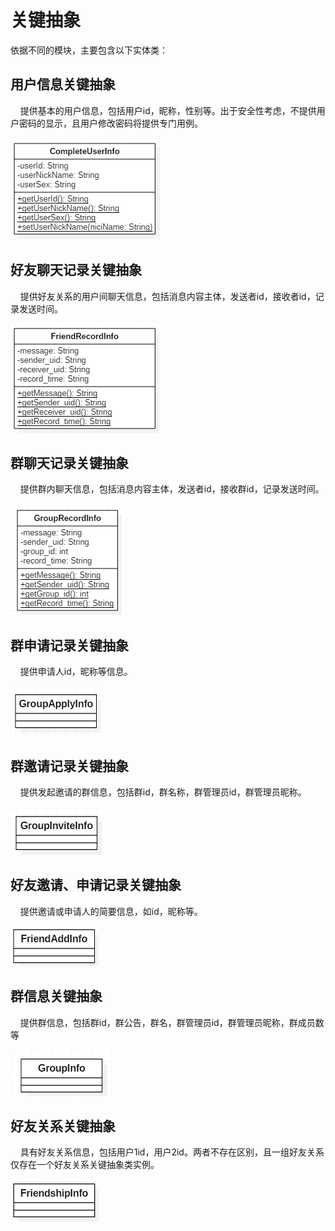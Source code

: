 # 关键抽象

依据不同的模块，主要包含以下实体类：

## 用户信息关键抽象

&nbsp;&nbsp;&nbsp;&nbsp;提供基本的用户信息，包括用户id，昵称，性别等。出于安全性考虑，不提供用户密码的显示，且用户修改密码将提供专门用例。

![用户模型][1]
 
  [1]: /images/userModel.png

## 好友聊天记录关键抽象

&nbsp;&nbsp;&nbsp;&nbsp;提供好友关系的用户间聊天信息，包括消息内容主体，发送者id，接收者id，记录发送时间。

![好友聊天记录模型][2]
 
  [2]: /images/friendRecordModel.png
  
## 群聊天记录关键抽象

&nbsp;&nbsp;&nbsp;&nbsp;提供群内聊天信息，包括消息内容主体，发送者id，接收群id，记录发送时间。

![群聊天记录模型][3]
 
  [3]: /images/groupRecordModel.png
  
## 群申请记录关键抽象

&nbsp;&nbsp;&nbsp;&nbsp;提供申请人id，昵称等信息。

![群申请记录模型][4]
 
  [4]: /images/GroupApplyModel.png
  
## 群邀请记录关键抽象

&nbsp;&nbsp;&nbsp;&nbsp;提供发起邀请的群信息，包括群id，群名称，群管理员id，群管理员昵称。

![群邀请记录模型][5]
 
  [5]: /images/GroupInviteModel.png
  
## 好友邀请、申请记录关键抽象

&nbsp;&nbsp;&nbsp;&nbsp;提供邀请或申请人的简要信息，如id，昵称等。

![好友邀请、申请记录模型][6]
 
  [6]: /images/friendAddModel.png
  
## 群信息关键抽象

&nbsp;&nbsp;&nbsp;&nbsp;提供群信息，包括群id，群公告，群名，群管理员id，群管理员昵称，群成员数等

![群信息模型][7]
 
  [7]: /images/groupModel.png

## 好友关系关键抽象

&nbsp;&nbsp;&nbsp;&nbsp;具有好友关系信息，包括用户1id，用户2id。两者不存在区别，且一组好友关系仅存在一个好友关系关键抽象类实例。

![群信息模型][8]
 
  [8]: /images/friendshipModel.png
